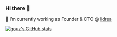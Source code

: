 ### Hi there 👋

🔭 I’m currently working as Founder & CTO @ [lidrea](https://lidrea.fr)

[![gouz's GitHub stats](https://github-readme-stats.vercel.app/api?username=gouz)](https://github.com/anuraghazra/github-readme-stats)


<!--
**gouz/gouz** is a ✨ _special_ ✨ repository because its `README.md` (this file) appears on your GitHub profile.

Here are some ideas to get you started:

- 🔭 I’m currently working on ...
- 🌱 I’m currently learning ...
- 👯 I’m looking to collaborate on ...
- 🤔 I’m looking for help with ...
- 💬 Ask me about ...
- 📫 How to reach me: ...
- 😄 Pronouns: ...
- ⚡ Fun fact: ...
-->
